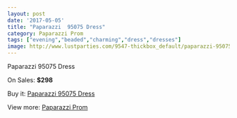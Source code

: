 ```yaml
---
layout: post
date: '2017-05-05'
title: "Paparazzi  95075 Dress"
category: Paparazzi Prom
tags: ["evening","beaded","charming","dress","dresses"]
image: http://www.lustparties.com/9547-thickbox_default/paparazzi-95075-dress.jpg
---
```

Paparazzi  95075 Dress

On Sales: **$298**
<a href="https://www.lustparties.com/en/paparazzi-prom/3316-paparazzi-95075-dress.html"><amp-img layout="responsive" width="600" height="600" src="//www.lustparties.com/9547-thickbox_default/paparazzi-95075-dress.jpg" alt="Paparazzi  95075 Dress 0" /></a>
<a href="https://www.lustparties.com/en/paparazzi-prom/3316-paparazzi-95075-dress.html"><amp-img layout="responsive" width="600" height="600" src="//www.lustparties.com/9550-thickbox_default/paparazzi-95075-dress.jpg" alt="Paparazzi  95075 Dress 1" /></a>
<a href="https://www.lustparties.com/en/paparazzi-prom/3316-paparazzi-95075-dress.html"><amp-img layout="responsive" width="600" height="600" src="//www.lustparties.com/9549-thickbox_default/paparazzi-95075-dress.jpg" alt="Paparazzi  95075 Dress 2" /></a>
<a href="https://www.lustparties.com/en/paparazzi-prom/3316-paparazzi-95075-dress.html"><amp-img layout="responsive" width="600" height="600" src="//www.lustparties.com/9548-thickbox_default/paparazzi-95075-dress.jpg" alt="Paparazzi  95075 Dress 3" /></a>

Buy it: [Paparazzi  95075 Dress](https://www.lustparties.com/en/paparazzi-prom/3316-paparazzi-95075-dress.html "Paparazzi  95075 Dress")

View more: [Paparazzi Prom](https://www.lustparties.com/en/10-paparazzi-prom "Paparazzi Prom")